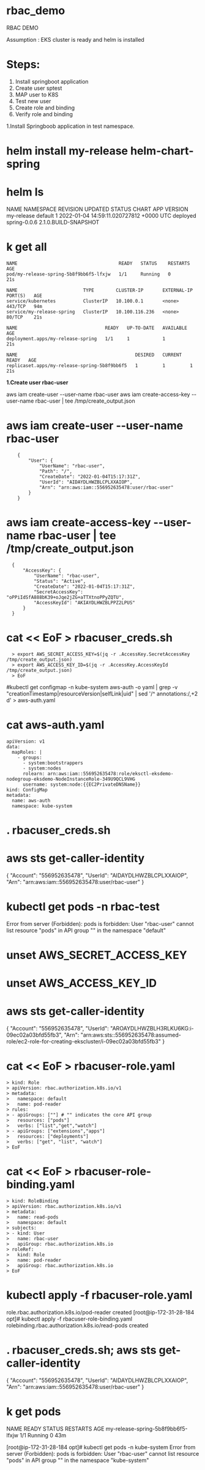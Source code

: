 # rbac_demo

RBAC DEMO

Assumption : EKS cluster is ready and helm is installed

# Steps:

1.	Install springboot application
2.	Create user sptest
3.	MAP user to K8S
4.	Test new user
5.	Create role and binding
6.	Verify role and binding

1.Install Springboob application in test namespace.

# helm install my-release helm-chart-spring

# helm ls 
NAME      	NAMESPACE	REVISION	UPDATED                                	STATUS  	CHART       	APP VERSION         
my-release	default  	1       	2022-01-04 14:59:11.020727812 +0000 UTC	deployed	spring-0.0.6	2.1.0.BUILD-SNAPSHOT


# k get all

    NAME                                     READY   STATUS    RESTARTS   AGE
    pod/my-release-spring-5b8f9bb6f5-lfxjw   1/1     Running   0          21s

    NAME                        TYPE        CLUSTER-IP       EXTERNAL-IP   PORT(S)   AGE
    service/kubernetes          ClusterIP   10.100.0.1       <none>        443/TCP   94m
    service/my-release-spring   ClusterIP   10.100.116.236   <none>        80/TCP    21s

    NAME                                READY   UP-TO-DATE   AVAILABLE   AGE
    deployment.apps/my-release-spring   1/1     1            1           21s

    NAME                                           DESIRED   CURRENT   READY   AGE
    replicaset.apps/my-release-spring-5b8f9bb6f5   1         1         1       21s


**1.Create user rbac-user**

aws iam create-user --user-name rbac-user
aws iam create-access-key --user-name rbac-user | tee /tmp/create_output.json

# aws iam create-user --user-name rbac-user
        {
            "User": {
                "UserName": "rbac-user", 
                "Path": "/", 
                "CreateDate": "2022-01-04T15:17:31Z", 
                "UserId": "AIDAYDLHWZBLCPLXXAIOP", 
                "Arn": "arn:aws:iam::556952635478:user/rbac-user"
            }
        }
# aws iam create-access-key --user-name rbac-user | tee /tmp/create_output.json
      {
          "AccessKey": {
              "UserName": "rbac-user", 
              "Status": "Active", 
              "CreateDate": "2022-01-04T15:17:31Z", 
              "SecretAccessKey": "oPPiIdSfA888bK39+oJqe2jZG+aTTXtnoPPyZQTU", 
              "AccessKeyId": "AKIAYDLHWZBLPPZ2LPUS"
          }
      }


# cat << EoF > rbacuser_creds.sh
      > export AWS_SECRET_ACCESS_KEY=$(jq -r .AccessKey.SecretAccessKey /tmp/create_output.json)
      > export AWS_ACCESS_KEY_ID=$(jq -r .AccessKey.AccessKeyId /tmp/create_output.json)
      > EoF

#kubectl get configmap -n kube-system aws-auth -o yaml | grep -v "creationTimestamp\|resourceVersion\|selfLink\|uid" | sed '/^  annotations:/,+2 d' > aws-auth.yaml

# cat aws-auth.yaml 
    apiVersion: v1
    data:
      mapRoles: |
        - groups:
          - system:bootstrappers
          - system:nodes
          rolearn: arn:aws:iam::556952635478:role/eksctl-eksdemo-nodegroup-eksdemo-NodeInstanceRole-349U9QCL9VHG
          username: system:node:{{EC2PrivateDNSName}}
    kind: ConfigMap
    metadata:
      name: aws-auth
      namespace: kube-system

# . rbacuser_creds.sh

# aws sts get-caller-identity

  {
      "Account": "556952635478", 
      "UserId": "AIDAYDLHWZBLCPLXXAIOP", 
      "Arn": "arn:aws:iam::556952635478:user/rbac-user"
  }

# kubectl get pods -n rbac-test

  Error from server (Forbidden): pods is forbidden: User "rbac-user" cannot list resource "pods" in API group "" in the namespace "default"

# unset AWS_SECRET_ACCESS_KEY
# unset AWS_ACCESS_KEY_ID

# aws sts get-caller-identity
  {
      "Account": "556952635478", 
      "UserId": "AROAYDLHWZBLH3RLKU6KG:i-09ec02a03bfd55fb3", 
      "Arn": "arn:aws:sts::556952635478:assumed-role/ec2-role-for-creating-ekscluster/i-09ec02a03bfd55fb3"
  }


# cat << EoF > rbacuser-role.yaml
    > kind: Role
    > apiVersion: rbac.authorization.k8s.io/v1
    > metadata:
    >   namespace: default
    >   name: pod-reader
    > rules:
    > - apiGroups: [""] # "" indicates the core API group
    >   resources: ["pods"]
    >   verbs: ["list","get","watch"]
    > - apiGroups: ["extensions","apps"]
    >   resources: ["deployments"]
    >   verbs: ["get", "list", "watch"]
    > EoF

# cat << EoF > rbacuser-role-binding.yaml
    > kind: RoleBinding
    > apiVersion: rbac.authorization.k8s.io/v1
    > metadata:
    >   name: read-pods
    >   namespace: default
    > subjects:
    > - kind: User
    >   name: rbac-user
    >   apiGroup: rbac.authorization.k8s.io
    > roleRef:
    >   kind: Role
    >   name: pod-reader
    >   apiGroup: rbac.authorization.k8s.io
    > EoF

# kubectl apply -f rbacuser-role.yaml
  role.rbac.authorization.k8s.io/pod-reader created
  [root@ip-172-31-28-184 opt]# kubectl apply -f rbacuser-role-binding.yaml
  rolebinding.rbac.authorization.k8s.io/read-pods created

# . rbacuser_creds.sh; aws sts get-caller-identity
  {
      "Account": "556952635478", 
      "UserId": "AIDAYDLHWZBLCPLXXAIOP", 
      "Arn": "arn:aws:iam::556952635478:user/rbac-user"
  }


# k get pods
  NAME                                 READY   STATUS    RESTARTS   AGE
  my-release-spring-5b8f9bb6f5-lfxjw   1/1     Running   0          43m


[root@ip-172-31-28-184 opt]# kubectl get pods -n kube-system
  Error from server (Forbidden): pods is forbidden: User "rbac-user" cannot list resource "pods" in API group "" in the namespace "kube-system"


